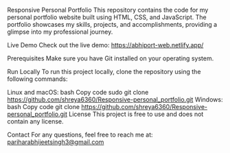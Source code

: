 Responsive Personal Portfolio
This repository contains the code for my personal portfolio website built using HTML, CSS, and JavaScript. The portfolio showcases my skills, projects, and accomplishments, providing a glimpse into my professional journey.

Live Demo
Check out the live demo: https://abhiport-web.netlify.app/

Prerequisites
Make sure you have Git installed on your operating system.

Run Locally
To run this project locally, clone the repository using the following commands:

Linux and macOS:
bash
Copy code
sudo git clone https://github.com/shreya6360/Responsive-personal_portfolio.git
Windows:
bash
Copy code
git clone https://github.com/shreya6360/Responsive-personal_portfolio.git
License
This project is free to use and does not contain any license.

Contact
For any questions, feel free to reach me at: pariharabhijeetsingh3@gmail.com

